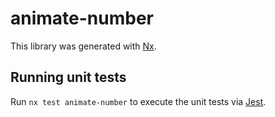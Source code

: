# animate-number

This library was generated with [Nx](https://nx.dev).

## Running unit tests

Run `nx test animate-number` to execute the unit tests via [Jest](https://jestjs.io).
